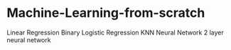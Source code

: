 # Machine-Learning-from-scratch
Linear Regression
Binary Logistic Regression
KNN
Neural Network
2 layer neural network
